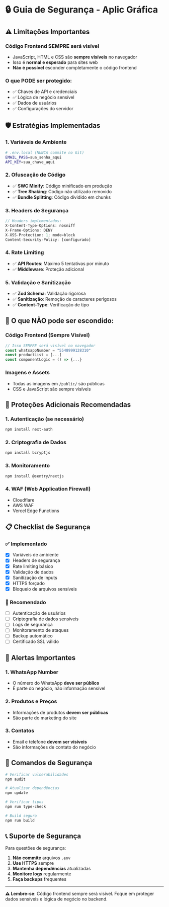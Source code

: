 # 🔒 Guia de Segurança - Aplic Gráfica

## ⚠️ **Limitações Importantes**

### **Código Frontend SEMPRE será visível**
- JavaScript, HTML e CSS são **sempre visíveis** no navegador
- Isso é **normal e esperado** para sites web
- **Não é possível** esconder completamente o código frontend

### **O que PODE ser protegido:**
- ✅ Chaves de API e credenciais
- ✅ Lógica de negócio sensível
- ✅ Dados de usuários
- ✅ Configurações do servidor

## 🛡️ **Estratégias Implementadas**

### **1. Variáveis de Ambiente**
```bash
# .env.local (NUNCA commite no Git)
EMAIL_PASS=sua_senha_aqui
API_KEY=sua_chave_aqui
```

### **2. Ofuscação de Código**
- ✅ **SWC Minify**: Código minificado em produção
- ✅ **Tree Shaking**: Código não utilizado removido
- ✅ **Bundle Splitting**: Código dividido em chunks

### **3. Headers de Segurança**
```javascript
// Headers implementados:
X-Content-Type-Options: nosniff
X-Frame-Options: DENY
X-XSS-Protection: 1; mode=block
Content-Security-Policy: [configurado]
```

### **4. Rate Limiting**
- ✅ **API Routes**: Máximo 5 tentativas por minuto
- ✅ **Middleware**: Proteção adicional

### **5. Validação e Sanitização**
- ✅ **Zod Schema**: Validação rigorosa
- ✅ **Sanitização**: Remoção de caracteres perigosos
- ✅ **Content-Type**: Verificação de tipo

## 🚫 **O que NÃO pode ser escondido:**

### **Código Frontend (Sempre Visível)**
```javascript
// Isso SEMPRE será visível no navegador
const whatsappNumber = "5548999128310"
const productList = [...]
const componentLogic = () => {...}
```

### **Imagens e Assets**
- Todas as imagens em `/public/` são públicas
- CSS e JavaScript são sempre visíveis

## 🔐 **Proteções Adicionais Recomendadas**

### **1. Autenticação (se necessário)**
```bash
npm install next-auth
```

### **2. Criptografia de Dados**
```bash
npm install bcryptjs
```

### **3. Monitoramento**
```bash
npm install @sentry/nextjs
```

### **4. WAF (Web Application Firewall)**
- Cloudflare
- AWS WAF
- Vercel Edge Functions

## 📋 **Checklist de Segurança**

### **✅ Implementado**
- [x] Variáveis de ambiente
- [x] Headers de segurança
- [x] Rate limiting básico
- [x] Validação de dados
- [x] Sanitização de inputs
- [x] HTTPS forçado
- [x] Bloqueio de arquivos sensíveis

### **🔄 Recomendado**
- [ ] Autenticação de usuários
- [ ] Criptografia de dados sensíveis
- [ ] Logs de segurança
- [ ] Monitoramento de ataques
- [ ] Backup automático
- [ ] Certificado SSL válido

## 🚨 **Alertas Importantes**

### **1. WhatsApp Number**
- O número do WhatsApp **deve ser público**
- É parte do negócio, não informação sensível

### **2. Produtos e Preços**
- Informações de produtos **devem ser públicas**
- São parte do marketing do site

### **3. Contatos**
- Email e telefone **devem ser visíveis**
- São informações de contato do negócio

## 🔧 **Comandos de Segurança**

```bash
# Verificar vulnerabilidades
npm audit

# Atualizar dependências
npm update

# Verificar tipos
npm run type-check

# Build seguro
npm run build
```

## 📞 **Suporte de Segurança**

Para questões de segurança:
1. **Não commite** arquivos `.env`
2. **Use HTTPS** sempre
3. **Mantenha dependências** atualizadas
4. **Monitore logs** regularmente
5. **Faça backups** frequentes

---

**⚠️ Lembre-se**: Código frontend sempre será visível. Foque em proteger dados sensíveis e lógica de negócio no backend. 